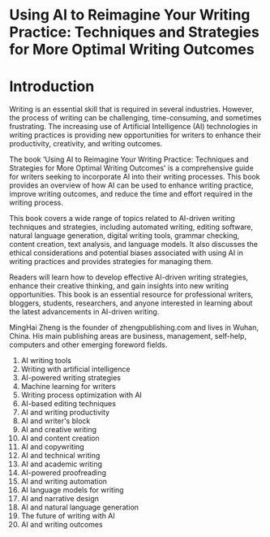 # Using AI to Reimagine Your Writing Practice: Techniques and Strategies for More Optimal Writing Outcomes

# Introduction

Writing is an essential skill that is required in several industries. However, the process of writing can be challenging, time-consuming, and sometimes frustrating. The increasing use of Artificial Intelligence (AI) technologies in writing practices is providing new opportunities for writers to enhance their productivity, creativity, and writing outcomes.

The book 'Using AI to Reimagine Your Writing Practice: Techniques and Strategies for More Optimal Writing Outcomes' is a comprehensive guide for writers seeking to incorporate AI into their writing processes. This book provides an overview of how AI can be used to enhance writing practice, improve writing outcomes, and reduce the time and effort required in the writing process.

This book covers a wide range of topics related to AI-driven writing techniques and strategies, including automated writing, editing software, natural language generation, digital writing tools, grammar checking, content creation, text analysis, and language models. It also discusses the ethical considerations and potential biases associated with using AI in writing practices and provides strategies for managing them.

Readers will learn how to develop effective AI-driven writing strategies, enhance their creative thinking, and gain insights into new writing opportunities. This book is an essential resource for professional writers, bloggers, students, researchers, and anyone interested in learning about the latest advancements in AI-driven writing.

MingHai Zheng is the founder of zhengpublishing.com and lives in Wuhan, China. His main publishing areas are business, management, self-help, computers and other emerging foreword fields.



1. AI writing tools
2. Writing with artificial intelligence
3. AI-powered writing strategies
4. Machine learning for writers
5. Writing process optimization with AI
6. AI-based editing techniques
7. AI and writing productivity
8. AI and writer's block
9. AI and creative writing
10. AI and content creation
11. AI and copywriting
12. AI and technical writing
13. AI and academic writing
14. AI-powered proofreading
15. AI and writing automation
16. AI language models for writing
17. AI and narrative design
18. AI and natural language generation
19. The future of writing with AI
20. AI and writing outcomes

